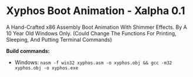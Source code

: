 # Xyphos Boot Animation - Xalpha 0.1

A Hand-Crafted x86 Assembly Boot Animation With Shimmer Effects. By A 10 Year Old 
Windows Only. (Could Change The Functions For Printing, Sleeping, And Putting Terminal Commands)

**Build commands:**
- Windows: `nasm -f win32 xyphos.asm -o xyphos.obj && gcc -m32 xyphos.obj -o xyphos.exe`
